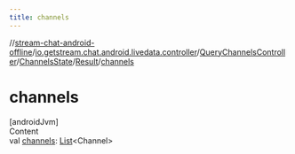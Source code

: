 ```yaml
---
title: channels
---
```

//[stream-chat-android-offline](../../../../../index.md)/[io.getstream.chat.android.livedata.controller](../../../index.md)/[QueryChannelsController](../../index.md)/[ChannelsState](../index.md)/[Result](index.md)/[channels](channels.md)



# channels  
[androidJvm]  
Content  
val [channels](channels.md): [List](https://kotlinlang.org/api/latest/jvm/stdlib/kotlin.collections/-list/index.html)&lt;Channel&gt;  



